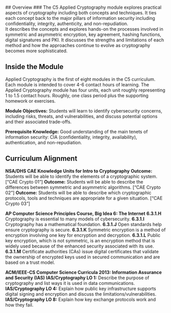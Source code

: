 <br>
## Overview
### The C5 Applied Cryptography module explores practical aspects of cryptography including both concepts and techniques.  It ties each concept back to the major pillars of information security including confidentiality, integrity, authenticity, and non-repudiation.

<br>
It describes the concepts and explores hands-on the processes involved in symmetric and asymmetric encryption, key agreement, hashing functions, digital signatures and PKI. It discusses the strengths and limitations of each method and how the approaches continue to evolve as cryptography becomes more sophisticated. 

## Inside the Module 
Applied Cryptography is the first of eight modules in the C5 curriculum.  Each module is intended to cover 4-6 contact hours of learning. The Applied Cryptography module has four units, each unit  roughly representing 1 to 1.5 contact hours.  Roughly, one class period plus the supporting homework or exercises. 

**Module Objectives:** Students will learn to identify cybersecurity concerns, including risks, threats, and vulnerabilities, and discuss potential options and their associated trade-offs.

**Prerequisite Knowledge:** Good understanding of the main tenets of information security: CIA (confidentiality, integrity, availability), authentication, and non-repudiation. 

## Curriculum Alignment 
**NSA/DHS CAE Knowledge Units for Intro to Cryptography**
**Outcome:** Students will be able to identify the elements of a cryptographic system. [“CAE Crypto 01”]
**Outcome:** Students will be able to describe the differences between symmetric and asymmetric algorithms. [“CAE Crypto 02”]
**Outcome:** Students will be able to describe which cryptographic protocols, tools and techniques are appropriate for a given situation. [“CAE Crypto 03”]

**AP Computer Science Principles Course, Big Idea 6: The Internet** 
**6.3.1.H**	Cryptography is essential to many models of cybersecurity.
**6.3.1.I**	Cryptography has a mathematical foundation.
**6.3.1.J** 	Open standards help ensure cryptography is secure.
**6.3.1.K** 	Symmetric encryption is a method of encryption involving one key for encryption and decryption.
**6.3.1.L** 	Public key encryption, which is not symmetric, is an encryption method that is widely used because of the enhanced security associated with its use.
**6.3.1.M** 	Certificate authorities (CAs) issue digital certificates that validate the ownership of encrypted keys used in secured communication and are based on a trust model.

**ACM/IEEE-CS Computer Science Curricula 2013: Information Assurance and Security (IAS)**
**IAS/Cryptography LO 1:** Describe the purpose of cryptography and list ways it is used in data communications.
**IAS/Cryptography LO 4:** Explain how public key infrastructure supports digital signing and encryption and discuss the limitations/vulnerabilities.
**IAS/Cryptography LO 8:** Explain how key exchange protocols work and how they fail.

